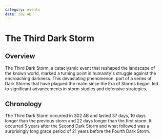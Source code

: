 ```yaml
---
category: events
date: 302 AB
---
```


# The Third Dark Storm

## Overview

The Third Dark Storm, a cataclysmic event that reshaped the landscape of the known world, marked a turning point in humanity's struggle against the encroaching darkness. This devastating phenomenon, part of a series of Dark Storms that have plagued the realm since the Era of Storms began, led to significant advancements in storm studies and defensive strategies.

## Chronology

The Third Dark Storm occurred in 302 AB and lasted 37 days, 10 days longer than the previous storm and 22 days longer than the first storm. It occurred 5 years after the Second Dark Storm and what followed was a surprisingly long grace period of 21 years before the Fourth Dark Storm.

